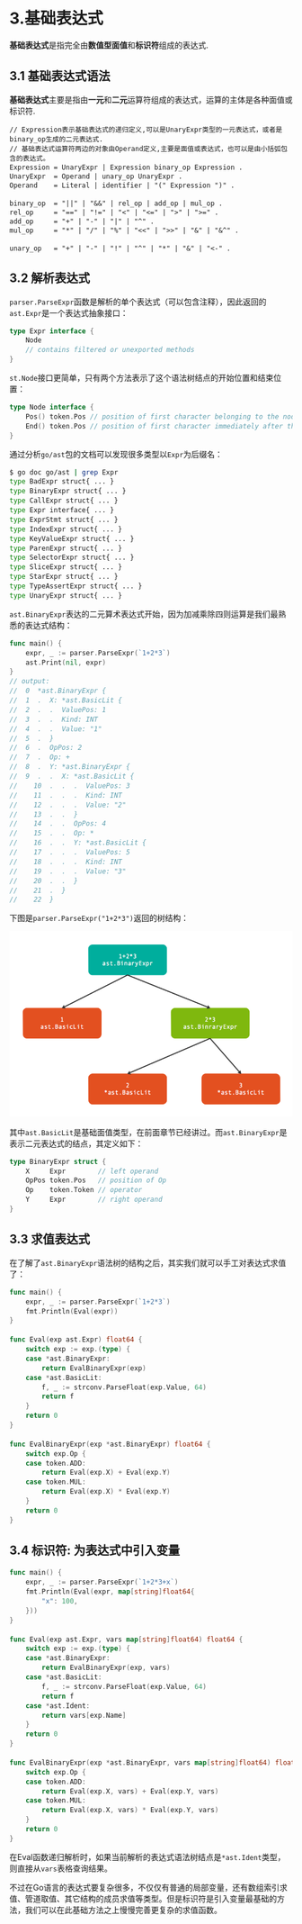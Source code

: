 # 3.基础表达式

**基础表达式**是指完全由**数值型面值**和**标识符**组成的表达式.

## 3.1 基础表达式语法

**基础表达式**主要是指由**一元**和**二元**运算符组成的表达式，运算的主体是各种面值或标识符.

```shell
// Expression表示基础表达式的递归定义,可以是UnaryExpr类型的一元表达式，或者是binary_op生成的二元表达式.
// 基础表达式运算符两边的对象由Operand定义,主要是面值或表达式，也可以是由小括弧包含的表达式。
Expression = UnaryExpr | Expression binary_op Expression .
UnaryExpr  = Operand | unary_op UnaryExpr .
Operand    = Literal | identifier | "(" Expression ")" .

binary_op  = "||" | "&&" | rel_op | add_op | mul_op .
rel_op     = "==" | "!=" | "<" | "<=" | ">" | ">=" .
add_op     = "+" | "-" | "|" | "^" .
mul_op     = "*" | "/" | "%" | "<<" | ">>" | "&" | "&^" .

unary_op   = "+" | "-" | "!" | "^" | "*" | "&" | "<-" .
```

## 3.2 解析表达式

`parser.ParseExpr`函数是解析的单个表达式（可以包含注释），因此返回的`ast.Expr`是一个表达式抽象接口：

```go
type Expr interface {
    Node
    // contains filtered or unexported methods
}
```

`st.Node`接口更简单，只有两个方法表示了这个语法树结点的开始位置和结束位置：

```go
type Node interface {
    Pos() token.Pos // position of first character belonging to the node
    End() token.Pos // position of first character immediately after the node
}
```

通过分析`go/ast`包的文档可以发现很多类型以`Expr`为后缀名：

```bash
$ go doc go/ast | grep Expr
type BadExpr struct{ ... }
type BinaryExpr struct{ ... }
type CallExpr struct{ ... }
type Expr interface{ ... }
type ExprStmt struct{ ... }
type IndexExpr struct{ ... }
type KeyValueExpr struct{ ... }
type ParenExpr struct{ ... }
type SelectorExpr struct{ ... }
type SliceExpr struct{ ... }
type StarExpr struct{ ... }
type TypeAssertExpr struct{ ... }
type UnaryExpr struct{ ... }
```

`ast.BinaryExpr`表达的二元算术表达式开始，因为加减乘除四则运算是我们最熟悉的表达式结构：

```go
func main() {
	expr, _ := parser.ParseExpr(`1+2*3`)
	ast.Print(nil, expr)
}
// output:
// 	0  *ast.BinaryExpr {
// 	1  .  X: *ast.BasicLit {
// 	2  .  .  ValuePos: 1
// 	3  .  .  Kind: INT
// 	4  .  .  Value: "1"
// 	5  .  }
// 	6  .  OpPos: 2
// 	7  .  Op: +
// 	8  .  Y: *ast.BinaryExpr {
// 	9  .  .  X: *ast.BasicLit {
//    10  .  .  .  ValuePos: 3
//    11  .  .  .  Kind: INT
//    12  .  .  .  Value: "2"
//    13  .  .  }
//    14  .  .  OpPos: 4
//    15  .  .  Op: *
//    16  .  .  Y: *ast.BasicLit {
//    17  .  .  .  ValuePos: 5
//    18  .  .  .  Kind: INT
//    19  .  .  .  Value: "3"
//    20  .  .  }
//    21  .  }
//    22  }
```

下图是`parser.ParseExpr("1+2*3")`返回的树结构：

![](asserts/ch3-expr-01.png)

其中`ast.BasicLit`是基础面值类型，在前面章节已经讲过。而`ast.BinaryExpr`是表示二元表达式的结点，其定义如下：

```go
type BinaryExpr struct {
    X     Expr        // left operand
    OpPos token.Pos   // position of Op
    Op    token.Token // operator
    Y     Expr        // right operand
}
```

## 3.3 求值表达式

在了解了`ast.BinaryExpr`语法树的结构之后，其实我们就可以手工对表达式求值了：

```go
func main() {
	expr, _ := parser.ParseExpr(`1+2*3`)
	fmt.Println(Eval(expr))
}

func Eval(exp ast.Expr) float64 {
	switch exp := exp.(type) {
	case *ast.BinaryExpr:
		return EvalBinaryExpr(exp)
	case *ast.BasicLit:
		f, _ := strconv.ParseFloat(exp.Value, 64)
		return f
	}
	return 0
}

func EvalBinaryExpr(exp *ast.BinaryExpr) float64 {
	switch exp.Op {
	case token.ADD:
		return Eval(exp.X) + Eval(exp.Y)
	case token.MUL:
		return Eval(exp.X) * Eval(exp.Y)
	}
	return 0
}
```

## 3.4 标识符: 为表达式中引入变量

```go
func main() {
	expr, _ := parser.ParseExpr(`1+2*3+x`)
	fmt.Println(Eval(expr, map[string]float64{
		"x": 100,
	}))
}

func Eval(exp ast.Expr, vars map[string]float64) float64 {
	switch exp := exp.(type) {
	case *ast.BinaryExpr:
		return EvalBinaryExpr(exp, vars)
	case *ast.BasicLit:
		f, _ := strconv.ParseFloat(exp.Value, 64)
		return f
	case *ast.Ident:
		return vars[exp.Name]
	}
	return 0
}

func EvalBinaryExpr(exp *ast.BinaryExpr, vars map[string]float64) float64 {
	switch exp.Op {
	case token.ADD:
		return Eval(exp.X, vars) + Eval(exp.Y, vars)
	case token.MUL:
		return Eval(exp.X, vars) * Eval(exp.Y, vars)
	}
	return 0
}
```

在Eval函数递归解析时，如果当前解析的表达式语法树结点是`*ast.Ident`类型，则直接从`vars`表格查询结果。

不过在Go语言的表达式要复杂很多，不仅仅有普通的局部变量，还有数组索引求值、管道取值、其它结构的成员求值等类型。但是标识符是引入变量最基础的方法，我们可以在此基础方法之上慢慢完善更复杂的求值函数。